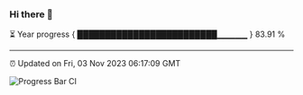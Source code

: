### Hi there 👋

⏳ Year progress { █████████████████████████▁▁▁▁▁ } 83.91 %

---

⏰ Updated on Fri, 03 Nov 2023 06:17:09 GMT

![Progress Bar CI](https://github.com/liununu/liununu/workflows/Progress%20Bar%20CI/badge.svg)
